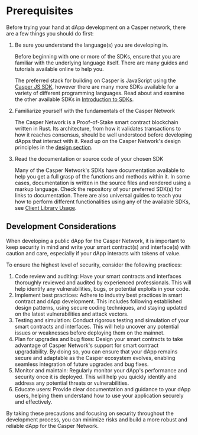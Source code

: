 # Prerequisites

Before trying your hand at dApp development on a Casper network, there are a few things you should do first:

1. Be sure you understand the language(s) you are developing in.

   Before beginning with one or more of the SDKs, ensure that you are familiar with the underlying language itself. There are many guides and tutorials available online to help you.

   The preferred stack for building on Casper is JavaScript using the [Casper JS SDK](https://github.com/casper-ecosystem/casper-js-sdk), however there are many more SDKs available for a variety of different programming languages. Read about and examine the other available SDKs in [Introduction to SDKs](./sdk/index.md).

2. Familiarize yourself with the fundamentals of the Casper Network

   The Casper Network is a Proof-of-Stake smart contract blockchain written in Rust. Its architecture, from how it validates transactions to how it reaches consensus, should be well understood before developing dApps that interact with it. Read up on the Casper Network's design principles in the [design section](../../concepts/design/index.md).

3. Read the documentation or source code of your chosen SDK

   Many of the Casper Network's SDKs have documentation available to help you get a full grasp of the functions and methods within it. In some cases, documentation is written in the source files and rendered using a markup language. Check the repository of your preferred SDK(s) for links to documentation. There are also universal guides to teach you how to perform different functionalities using any of the available SDKs, see [Client Library Usage](./sdk/client-library-usage.md).

## Development Considerations

When developing a public dApp for the Casper Network, it is important to keep security in mind and write your smart contract(s) and interface(s) with caution and care, especially if your dApp interacts with tokens of value.

To ensure the highest level of security, consider the following practices:

1. Code review and auditing: Have your smart contracts and interfaces thoroughly reviewed and audited by experienced professionals. This will help identify any vulnerabilities, bugs, or potential exploits in your code.
2. Implement best practices: Adhere to industry best practices in smart contract and dApp development. This includes following established design patterns, using secure coding techniques, and staying updated on the latest vulnerabilities and attack vectors.
3. Testing and simulation: Conduct rigorous testing and simulation of your smart contracts and interfaces. This will help uncover any potential issues or weaknesses before deploying them on the mainnet.
4. Plan for upgrades and bug fixes: Design your smart contracts to take advantage of Casper Network's support for smart contract upgradability. By doing so, you can ensure that your dApp remains secure and adaptable as the Casper ecosystem evolves, enabling seamless integration of future upgrades and bug fixes.
5. Monitor and maintain: Regularly monitor your dApp's performance and security once it is deployed. This will help you quickly identify and address any potential threats or vulnerabilities.
6. Educate users: Provide clear documentation and guidance to your dApp users, helping them understand how to use your application securely and effectively.

By taking these precautions and focusing on security throughout the development process, you can minimize risks and build a more robust and reliable dApp for the Casper Network.
